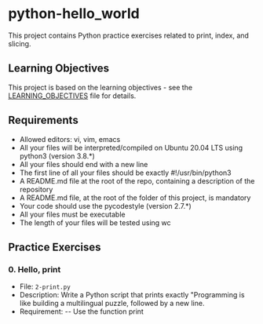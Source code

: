 # python-hello_world

This project contains Python practice exercises related to print, index, and slicing.

## Learning Objectives

This project is based on the learning objectives - see the [LEARNING_OBJECTIVES](hhttps://github.com/Goaty-yagi/holbertonschool-higher_level_programming/blob/main/LEANING_OBJECTIVES.md) file for details.

## Requirements
- Allowed editors: vi, vim, emacs
- All your files will be interpreted/compiled on Ubuntu 20.04 LTS using python3 (version 3.8.*)
- All your files should end with a new line
- The first line of all your files should be exactly #!/usr/bin/python3
- A README.md file at the root of the repo, containing a description of the repository
- A README.md file, at the root of the folder of this project, is mandatory
- Your code should use the pycodestyle (version 2.7.*)
- All your files must be executable
- The length of your files will be tested using wc

## Practice Exercises

### 0. Hello, print

- File: `2-print.py`
- Description: Write a Python script that prints exactly "Programming is like building a multilingual puzzle, followed by a new line.
- Requirement: 
-- Use the function print